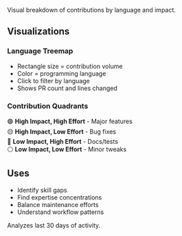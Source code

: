 Visual breakdown of contributions by language and impact.

## Visualizations

### Language Treemap
- Rectangle size = contribution volume
- Color = programming language
- Click to filter by language
- Shows PR count and lines changed

### Contribution Quadrants
🟢 **High Impact, High Effort** - Major features  
🟡 **High Impact, Low Effort** - Bug fixes  
🔵 **Low Impact, High Effort** - Docs/tests  
⚪ **Low Impact, Low Effort** - Minor tweaks

## Uses

- Identify skill gaps
- Find expertise concentrations
- Balance maintenance efforts
- Understand workflow patterns

Analyzes last 30 days of activity.
